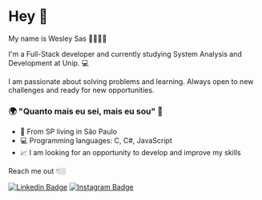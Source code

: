 # Hey 👋

My name is Wesley Sas 👨‍💻🇧🇷

I'm a Full-Stack developer and currently studying System Analysis and Development at Unip.  💻

I am passionate about solving problems and learning. Always open to new challenges and ready for new opportunities.

### 🌍 "Quanto mais eu sei, mais eu sou" 🧠

- 📍 From SP living in São Paulo
- 💻 Programming languages: C, C#, JavaScript
- 📈 I am looking for an opportunity to develop and improve my skills

Reach me out 👇🏼

 [![Linkedin Badge](https://img.shields.io/badge/-LinkedIn-blue?style=flat-square&logo=Linkedin&logoColor=white&link=https://www.linkedin.com/in/saswesley/)](https://www.linkedin.com/in/saswesley/) [![Instagram Badge](https://img.shields.io/badge/-Instagram-orange?style=flat-square&logo=Instagram&logoColor=white&link=https://www.instagram.com/saswesley/)](https://www.instagram.com/saswesley/) 

